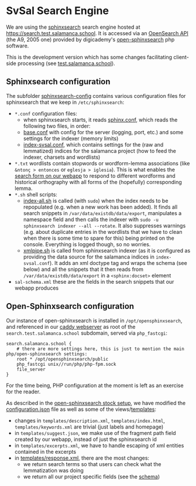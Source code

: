 # SvSal Search Engine

We are using the [sphinxsearch](http://sphinxsearch.com/) search engine hosted at <https://search.test.salamanca.school>. It is accessed via an [OpenSearch API](https://github.com/dewitt/opensearch) (the A9, 2005 one) provided by digicademy's [open-sphinxsearch](https://github.com/digicademy/open-sphinxsearch) php software.

This is the development version which has some changes facilitating client-side processing (see [test.salamanca.school](https://test.salamanca.school/)).

## Sphinxsearch configuration

The subfolder [sphinxsearch-config](./sphinxsearch-config) contains various configuration files for sphinxsearch that we keep in `/etc/sphinxsearch`:

- `*.conf` configuration files:
  - when sphinxsearch starts, it reads [sphinx.conf](./sphinxsearch-config/sphinx.conf), which reads the following two files, in order:
  - [base.conf](./sphinxsearch-config/base.conf) with config for the server (logging, port, etc.) and some settings for the indexer (memory limits)
  - [index-svsal.conf](./sphinxsearch-config/index-svsal.conf), which contains settings for the (raw and lemmatized) indices for the salamanca project (how to feed the indexer, charsets and wordlists)
- `*.txt` wordlists contain stopwords or wordform-lemma associations (like `&ntonç > entonces` or `eglesja > iglesia`). This is what enables the [search form on our webapp](https://www.test.salamanca.school/search.html) to respond to different wordforms and historical orthography with all forms of the (hopefully) corresponding lemma.
- `*.sh` shell scripts:
  - [index-all.sh](./sphinxsearch-config/index-all.sh) is called (with `sudo`) when the index needs to be repopulated (e.g. when a new work has been added). It finds all search snippets in `/var/data/existdb/data/export`, manipulates a namespace field and then calls the indexer with `sudo -u sphinxsearch indexer --all --rotate`. It also suppresses warnings (e.g. about duplicate entries in the wordlists that we have to clean when there is some time to spare for this) being printed on the console. Everything is logged though, so no worries.
  - [xmlpipe.sh](./sphinxsearch-config/xmlpipe.sh) is called from sphinxsearch indexer (as it is configured as providing the data source for the salamanca indices in `index-svsal.conf`). It adds an xml doctype tag and wraps the schema (see below) and all the snippets that it then reads from `/var/data/existdb/data/export` in a `<sphinx:docset>` element
- `sal-schema.xml` these are the fields in the search snippets that our webapp produces

## Open-Sphinxsearch configuration

Our instance of open-sphinxsearch is installed in `/opt/opensphinxsearch`, and referenced in our [caddy webserver](../webserver/README.md) as root of the `search.test.salamanca.school` subdomain, served via `php_fastcgi`:

```caddy
search.salamanca.school {
	# there are more settings here, this is just to mention the main php/open-sphinxsearch settings:
	root * /opt/opensphinxsearch/public
	php_fastcgi unix//run/php/php-fpm.sock
	file_server
}
```

For the time being, PHP configuration at the moment is left as an exercise for the reader.

As described in the [open-sphinxsearch stock setup](https://github.com/digicademy/open-sphinxsearch), we have modified the [configuration.json](./open-sphinxsearch-config/configuration.json) file as well as some of the views/[templates](./open-sphinxsearch-config/templates):
- changes in `templates/description.xml`, `templates/index.html`, `templates/keywords.xml` are trivial (just labels and homepage)
- in `templates/suggest.json`, we make use of the fragment path field created by our webapp, instead of just the sphinxsearch id
- in `templates/excerpts.xml`, we have to handle escaping of xml entities contained in the excerpts
- in [templates/response.xml](./open-sphinxsearch-config/templates/response.xml), there are the most changes:
  - we return search terms so that users can check what the lemmatization was doing
  - we return all our project specific fields (see the [schema](./sphinxsearch-config/sal-schema.xml))
